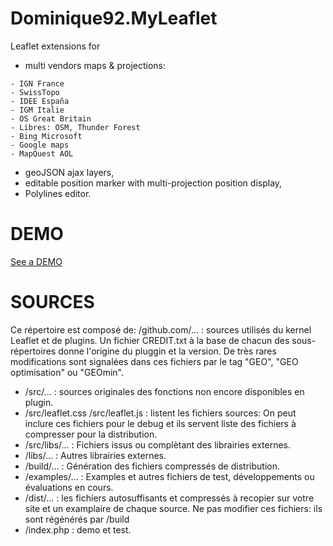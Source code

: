 Dominique92.MyLeaflet
=====================

Leaflet extensions for
* multi vendors maps &amp; projections:
```
- IGN France
- SwissTopo
- IDEE España
- IGM Italie
- OS Great Britain
- Libres: OSM, Thunder Forest
- Bing Microsoft
- Google maps
- MapQuest AOL
```
* geoJSON ajax layers,
* editable position marker with multi-projection position display,
* Polylines editor.

DEMO
====
[See a DEMO](http://dominique92.github.io/MyLeaflet/)

SOURCES
=======
Ce répertoire est composé de:
/github.com/... : sources utilisés du kernel Leaflet et de plugins.
Un fichier CREDIT.txt à la base de chacun des sous-répertoires donne l'origine du pluggin et la version.
De très rares modifications sont signalées dans ces fichiers par le tag "GEO", "GEO optimisation" ou "GEOmin".
* /src/... : sources originales des fonctions non encore disponibles en plugin.
* /src/leaflet.css /src/leaflet.js : listent les fichiers sources: On peut inclure ces fichiers pour le debug et ils servent liste des fichiers à compresser pour la distribution.
* /src/libs/... : Fichiers issus ou complètant des librairies externes.
* /libs/... : Autres librairies externes.
* /build/... : Génération des fichiers compressés de distribution.
* /examples/... : Examples et autres fichiers de test, développements ou évaluations en cours.
* /dist/... : les fichiers autosuffisants et compressés à recopier sur votre site et un examplaire de chaque source. Ne pas modifier ces fichiers: ils sont régénérés par /build
* /index.php : demo et test.
